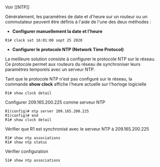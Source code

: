 
Voir [[NTP]]

Généralement, les paramètres de date et d'heure sur un routeur ou un commutateur peuvent être définis à l'aide de l'une des deux méthodes :

- **Configurer manuellement la date et l'heure**
```
R1# clock set 16:01:00 sept 25 2020
```

- **Configurer le protocole NTP (Network Time Protocol)**

La meilleure solution consiste à configurer le protocole NTP sur le réseau. Ce protocole permet aux routeurs du réseau de synchroniser leurs paramètres temporels avec un serveur NTP.

Tant que le protocole NTP n'est pas configuré sur le réseau, la commande **show clock** affiche l'heure actuelle sur l'horloge logicielle
```
R1# show clock detail
```

Configurer 209.165.200.225 comme serveur NTP
```
R1(config)# ntp server 209.165.200.225
R1(config)# end
R1# show clock detail
```

Vérifier que R1 est synchronisé avec le serveur NTP à 209.165.200.225
```
R1# show ntp associations
R1# show ntp status
```

Vérifier configuration
```
S1# show ntp associations
```



